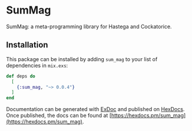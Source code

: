 # SumMag

SumMag: a meta-programming library for Hastega and Cockatorice.

## Installation

This package can be installed by adding `sum_mag` to your list of dependencies in `mix.exs`:

```elixir
def deps do
  [
    {:sum_mag, "~> 0.0.4"}
  ]
end
```

Documentation can be generated with [ExDoc](https://github.com/elixir-lang/ex_doc)
and published on [HexDocs](https://hexdocs.pm). Once published, the docs can
be found at [https://hexdocs.pm/sum_mag](https://hexdocs.pm/sum_mag).

